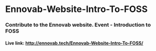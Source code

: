 # Ennovab-Website-Intro-To-FOSS
### Contribute to the Ennovab website. Event - Introduction to FOSS
#### Live link: http://ennovab.tech/Ennovab-Website-Intro-To-FOSS/

